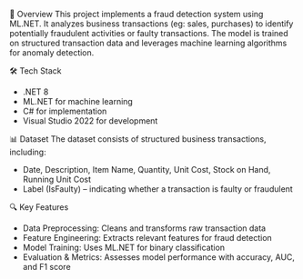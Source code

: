 🚀 Overview
This project implements a fraud detection system using ML.NET. It analyzes business transactions (eg: sales, purchases) to identify potentially fraudulent activities or faulty transactions. The model is trained on structured transaction data and leverages machine learning algorithms for anomaly detection.

🛠 Tech Stack
  - .NET 8
  - ML.NET for machine learning
  - C# for implementation
  - Visual Studio 2022 for development

📊 Dataset
The dataset consists of structured business transactions, including:
  - Date, Description, Item Name, Quantity, Unit Cost, Stock on Hand, Running Unit Cost
  - Label (IsFaulty) – indicating whether a transaction is faulty or fraudulent

🔍 Key Features
- Data Preprocessing: Cleans and transforms raw transaction data
- Feature Engineering: Extracts relevant features for fraud detection
- Model Training: Uses ML.NET for binary classification
- Evaluation & Metrics: Assesses model performance with accuracy, AUC, and F1 score
